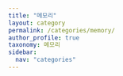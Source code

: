 ```yaml
---
title: "메모리"
layout: category
permalink: /categories/memory/
author_profile: true
taxonomy: 메모리
sidebar:
  nav: "categories"
---
```



